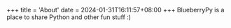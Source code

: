 +++
title = 'About'
date = 2024-01-31T16:11:57+08:00
+++
BlueberryPy is a place to share Python and other fun stuff :)
